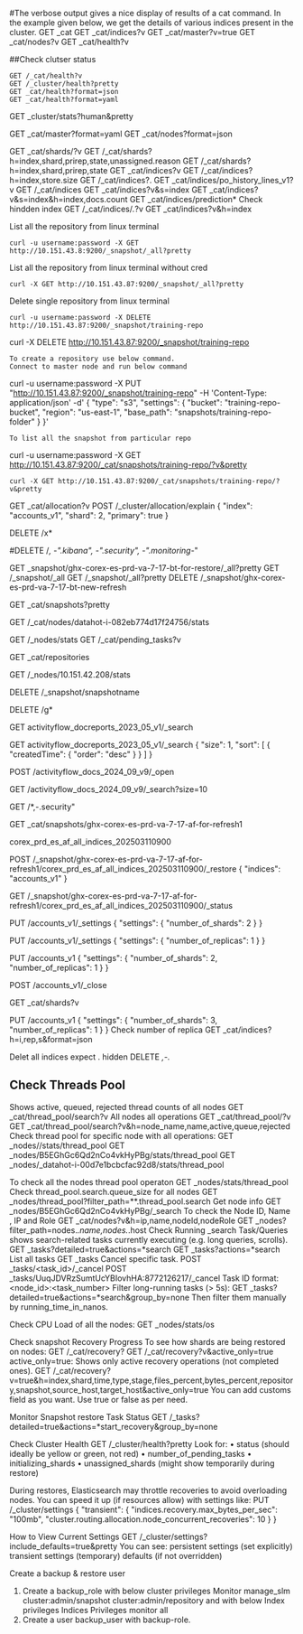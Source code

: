 #The verbose output gives a nice display of results of a cat command. In the example given below, we get the details of various indices present in the cluster.
GET _cat
GET _cat/indices?v
GET _cat/master?v=true
GET _cat/nodes?v
GET _cat/health?v


##Check clutser status
```
GET /_cat/health?v
GET /_cluster/health?pretty
GET _cat/health?format=json
GET _cat/health?format=yaml
```
GET _cluster/stats?human&pretty

GET _cat/master?format=yaml
GET _cat/nodes?format=json

GET _cat/shards/?v
GET /_cat/shards?h=index,shard,prirep,state,unassigned.reason
GET /_cat/shards?h=index,shard,prirep,state
GET _cat/indices?v
GET /_cat/indices?h=index,store.size
GET /_cat/indices?.
GET _cat/indices/po_history_lines_v1?v
GET /_cat/indices
GET _cat/indices?v&s=index
GET _cat/indices?v&s=index&h=index,docs.count
GET _cat/indices/prediction*
Check hindden index
GET /_cat/indices/*.*?v
GET _cat/indices?v&h=index

List all the repository from linux terminal
```
curl -u username:password -X GET http://10.151.43.8:9200/_snapshot/_all?pretty
```
List all the repository from linux terminal without cred
```
curl -X GET http://10.151.43.87:9200/_snapshot/_all?pretty
```
Delete single repository from linux terminal
```
curl -u username:password -X DELETE http://10.151.43.87:9200/_snapshot/training-repo
```
curl -X DELETE http://10.151.43.87:9200/_snapshot/training-repo
```
To create a repository use below command.
Connect to master node and run below command
```
curl -u username:password -X PUT "http://10.151.43.87:9200/_snapshot/training-repo" -H 'Content-Type: application/json' -d'
{
  "type": "s3",
  "settings": {
    "bucket": "training-repo-bucket",
    "region": "us-east-1",
    "base_path": "snapshots/training-repo-folder"
  }
}'
```
To list all the snapshot from particular repo
```
curl -u username:password -X GET http://10.151.43.87:9200/_cat/snapshots/training-repo/?v&pretty
```
curl -X GET http://10.151.43.87:9200/_cat/snapshots/training-repo/?v&pretty
```

GET _cat/allocation?v
POST /_cluster/allocation/explain
{
  "index": "accounts_v1",
  "shard": 2,
  "primary": true
}

DELETE /x*

#DELETE /*, -".kibana", -".security", -".monitoring-*"

GET _snapshot/ghx-corex-es-prd-va-7-17-bt-for-restore/_all?pretty 
GET /_snapshot/_all
GET /_snapshot/_all?pretty
DELETE /_snapshot/ghx-corex-es-prd-va-7-17-bt-new-refresh

GET _cat/snapshots?pretty

GET /_cat/nodes/datahot-i-082eb774d17f24756/stats

GET /_nodes/stats
GET /_cat/pending_tasks?v

GET _cat/repositories

GET /_nodes/10.151.42.208/stats

DELETE /_snapshot/snapshotname

DELETE /g*

GET activityflow_docreports_2023_05_v1/_search

GET activityflow_docreports_2023_05_v1/_search
{
  "size": 1,
  "sort": [
    {
      "createdTime": {
        "order": "desc"
      }
    }
  ]
}


POST /activityflow_docs_2024_09_v9/_open

GET /activityflow_docs_2024_09_v9/_search?size=10

GET /*,-.security"


GET _cat/snapshots/ghx-corex-es-prd-va-7-17-af-for-refresh1

corex_prd_es_af_all_indices_202503110900

POST /_snapshot/ghx-corex-es-prd-va-7-17-af-for-refresh1/corex_prd_es_af_all_indices_202503110900/_restore
{
  "indices": "accounts_v1"
}

GET /_snapshot/ghx-corex-es-prd-va-7-17-af-for-refresh1/corex_prd_es_af_all_indices_202503110900/_status

PUT /accounts_v1/_settings
{
  "settings": {
    "number_of_shards": 2
  }
}


PUT /accounts_v1/_settings
{
  "settings": {
    "number_of_replicas": 1
  }
}

PUT /accounts_v1
{
  "settings": {
    "number_of_shards": 2,
    "number_of_replicas": 1
  }
}

POST /accounts_v1/_close

GET _cat/shards?v

PUT /accounts_v1
{
  "settings": {
    "number_of_shards": 3,
    "number_of_replicas": 1
  }
}
Check number of replica
GET _cat/indices?h=i,rep,s&format=json

Delet all indices expect . hidden
DELETE *,-.*

Check Threads Pool
--------------------------------------
Shows active, queued, rejected thread counts of all nodes
GET _cat/thread_pool/search?v
All nodes all operations
GET _cat/thread_pool/?v
GET _cat/thread_pool/search?v&h=node_name,name,active,queue,rejected
Check thread pool for specific node with all operations:
GET _nodes/<node ID or node name>/stats/thread_pool
GET _nodes/B5EGhGc6Qd2nCo4vkHyPBg/stats/thread_pool
GET _nodes/_datahot-i-00d7e1bcbcfac92d8/stats/thread_pool

To check all the nodes thread pool operaton
GET _nodes/stats/thread_pool
Check thread_pool.search.queue_size for all nodes
GET _nodes/thread_pool?filter_path=**.thread_pool.search
Get node info
GET _nodes/B5EGhGc6Qd2nCo4vkHyPBg/_search
To check the Node ID, Name , IP and Role
GET _cat/nodes?v&h=ip,name,nodeId,nodeRole
GET _nodes?filter_path=nodes.*.name,nodes.*.host
Check Running  _search Task/Queries
shows search-related tasks currently executing (e.g. long queries, scrolls).
GET _tasks?detailed=true&actions=*search
GET _tasks?actions=*search
List all tasks
GET _tasks
Cancel specific task.
POST _tasks/<task_id>/_cancel
POST _tasks/UuqJDVRzSumtUcYBIovhHA:8772126217/_cancel
Task ID format: <node_id>:<task_number>
Filter long-running tasks (> 5s):
GET _tasks?detailed=true&actions=*search&group_by=none
Then filter them manually by running_time_in_nanos.

Check CPU Load of all the nodes:
GET _nodes/stats/os

Check snapshot Recovery Progress
To see how shards are being restored on nodes:
GET /_cat/recovery?
GET /_cat/recovery?v&active_only=true
active_only=true: Shows only active recovery operations (not completed ones).
GET /_cat/recovery?v=true&h=index,shard,time,type,stage,files_percent,bytes_percent,repository,snapshot,source_host,target_host&active_only=true
You can add customs field as you want. Use true or false as per need.

Monitor Snapshot restore Task Status
GET /_tasks?detailed=true&actions=*start_recovery&group_by=none

Check Cluster Health
GET /_cluster/health?pretty
Look for:
•	status (should ideally be yellow or green, not red)
•	number_of_pending_tasks
•	initializing_shards
•	unassigned_shards (might show temporarily during restore)

During restores, Elasticsearch may throttle recoveries to avoid overloading nodes. You can speed it up (if resources allow) with settings like:
PUT /_cluster/settings
{
  "transient": {
    "indices.recovery.max_bytes_per_sec": "100mb",
    "cluster.routing.allocation.node_concurrent_recoveries": 10
  }
}

How to View Current Settings
GET /_cluster/settings?include_defaults=true&pretty
You can see:
persistent settings (set explicitly)
transient settings (temporary)
defaults (if not overridden)

Create a backup & restore user
1.	Create a backup_role with below cluster privileges
Monitor 
manage_slm 
cluster:admin/snapshot 
cluster:admin/repository
and with below Index privileges
Indices		Privileges
monitor 	all
2.	Create a user backup_user with backup-role.
